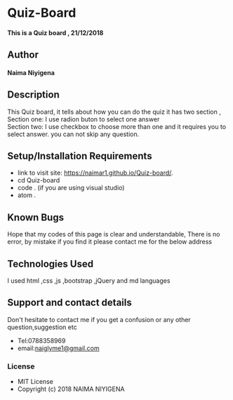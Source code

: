 # Quiz-Board
#### This is a Quiz board , 21/12/2018
## Author
#### **Naima Niyigena**
## Description
This Quiz board, it tells about how you can do the quiz it has two section ,
Section one: I use radion buton to select one answer  
Section two:  I use checkbox to choose more than one
and it requires you to select answer. you can not skip any question.
## Setup/Installation Requirements
* link to visit site: https://naimar1.github.io/Quiz-board/.
* cd Quiz-board
* code . (if you are using visual studio)
* atom .
## Known Bugs
Hope that my codes of this page is clear and understandable,
There is no error, by mistake if you find it please contact me for the below address
## Technologies Used
I used html ,css ,js ,bootstrap ,jQuery and md languages
## Support and contact details
Don't hesitate to contact me if you get a confusion or any other question,suggestion etc
* Tel:0788358969
* email:naiglyme1@gmail.com
### License
* MIT License
* Copyright (c) 2018 NAIMA NIYIGENA